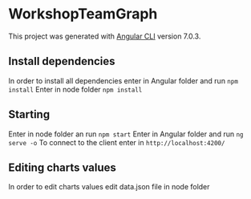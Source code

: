 # WorkshopTeamGraph

This project was generated with [Angular CLI](https://github.com/angular/angular-cli) version 7.0.3.

## Install dependencies

In order to install all dependencies enter in Angular folder and run
`npm install`
Enter in node folder
`npm install`

## Starting

Enter in node folder an run 
`npm start`
Enter in Angular folder and run
`ng serve -o`
To connect to the client enter in 
`http://localhost:4200/`

## Editing charts values

In order to edit charts values edit data.json file in node folder
